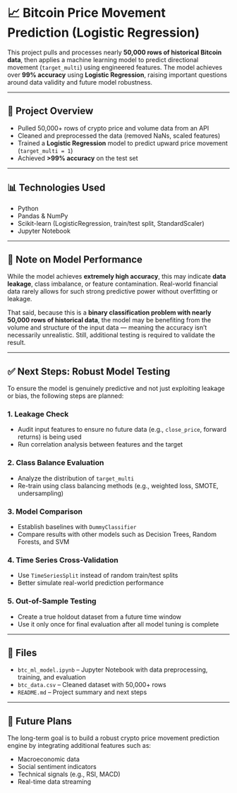 # 📈 Bitcoin Price Movement Prediction (Logistic Regression)

This project pulls and processes nearly **50,000 rows of historical Bitcoin data**, then applies a machine learning model to predict directional movement (`target_multi`) using engineered features. The model achieves over **99% accuracy** using **Logistic Regression**, raising important questions around data validity and future model robustness.

---

## 🧠 Project Overview

- Pulled 50,000+ rows of crypto price and volume data from an API
- Cleaned and preprocessed the data (removed NaNs, scaled features)
- Trained a **Logistic Regression** model to predict upward price movement (`target_multi = 1`)
- Achieved **>99% accuracy** on the test set

---

## 📊 Technologies Used

- Python  
- Pandas & NumPy  
- Scikit-learn (LogisticRegression, train/test split, StandardScaler)  
- Jupyter Notebook  

---

## 🚨 Note on Model Performance

While the model achieves **extremely high accuracy**, this may indicate **data leakage**, class imbalance, or feature contamination. Real-world financial data rarely allows for such strong predictive power without overfitting or leakage.

That said, because this is a **binary classification problem with nearly 50,000 rows of historical data**, the model may be benefiting from the volume and structure of the input data — meaning the accuracy isn’t necessarily unrealistic. Still, additional testing is required to validate the result.

---

## ✅ Next Steps: Robust Model Testing

To ensure the model is genuinely predictive and not just exploiting leakage or bias, the following steps are planned:

### 1. **Leakage Check**
- Audit input features to ensure no future data (e.g., `close_price`, forward returns) is being used  
- Run correlation analysis between features and the target

### 2. **Class Balance Evaluation**
- Analyze the distribution of `target_multi`
- Re-train using class balancing methods (e.g., weighted loss, SMOTE, undersampling)

### 3. **Model Comparison**
- Establish baselines with `DummyClassifier`
- Compare results with other models such as Decision Trees, Random Forests, and SVM

### 4. **Time Series Cross-Validation**
- Use `TimeSeriesSplit` instead of random train/test splits
- Better simulate real-world prediction performance

### 5. **Out-of-Sample Testing**
- Create a true holdout dataset from a future time window  
- Use it only once for final evaluation after all model tuning is complete

---

## 📁 Files

- `btc_ml_model.ipynb` – Jupyter Notebook with data preprocessing, training, and evaluation  
- `btc_data.csv` – Cleaned dataset with 50,000+ rows  
- `README.md` – Project summary and next steps  

---

## 🚀 Future Plans

The long-term goal is to build a robust crypto price movement prediction engine by integrating additional features such as:

- Macroeconomic data  
- Social sentiment indicators  
- Technical signals (e.g., RSI, MACD)  
- Real-time data streaming  

